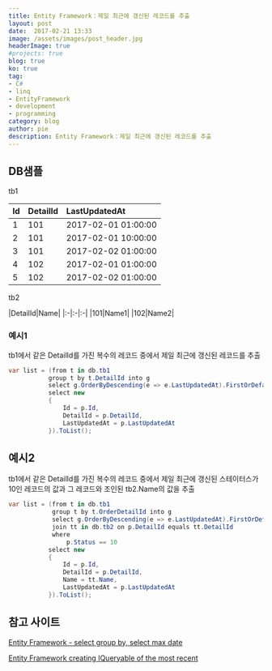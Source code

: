 ```yaml
---
title: Entity Framework：제일 최근에 갱신된 레코드를 추출
layout: post
date:  2017-02-21 13:33
image: /assets/images/post_header.jpg
headerImage: true
#projects: true
blog: true
ko: true
tag:
- C#
- linq
- EntityFramework
- development
- programming
category: blog
author: pie
description: Entity Framework：제일 최근에 갱신된 레코드를 추출
---
```


## DB샘플

tb1

|Id|DetailId|LastUpdatedAt|
|:-|:-|:-|
|1|101|2017-02-01 01:00:00|
|2|101|2017-02-01 10:00:00|
|3|101|2017-02-02 01:00:00|
|4|102|2017-02-01 01:00:00|
|5|102|2017-02-02 01:00:00|


tb2

|DetailId|Name|
|:-|:-|:-|
|101|Name1|
|102|Name2|


### 예시1
tb1에서 같은 DetailId를 가진 복수의 레코드 중에서 제일 최근에 갱신된 레코드를 추출

```cs
var list = (from t in db.tb1
		   group t by t.DetailId into g
		   select g.OrderByDescending(e => e.LastUpdatedAt).FirstOrDefault() into p
		   select new 
		   {
			   Id = p.Id,
			   DetailId = p.DetailId,
			   LastUpdatedAt = p.LastUpdatedAt
		   }).ToList();
```

## 예시2
tb1에서 같은 DetailId를 가진 복수의 레코드 중에서 제일 최근에 갱신된 스테이터스가 10인 레코드의 값과 그 레코드와 조인된 tb2.Name의 값을 추출

```cs
var list = (from t in db.tb1
			group t by t.OrderDetailId into g
			select g.OrderByDescending(e => e.LastUpdatedAt).FirstOrDefault() into p
			join tt in db.tb2 on p.DetailId equals tt.DetailId
			where 
				p.Status == 10
		   select new 
		   {
			   Id = p.Id,
			   DetailId = p.DetailId,
			   Name = tt.Name,
			   LastUpdatedAt = p.LastUpdatedAt
		   }).ToList();
```

## 참고 사이트
[Entity Framework - select group by, select max date](http://stackoverflow.com/questions/19073117/entity-framework-select-group-by-select-max-date)

[Entity Framework creating IQueryable of the most recent](http://stackoverflow.com/questions/1273437/entity-framework-creating-iquerable-of-the-most-recent)
